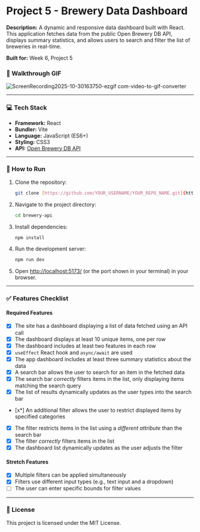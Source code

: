 # Project 5 - Brewery Data Dashboard

**Description:** A dynamic and responsive data dashboard built with React. This application fetches data from the public Open Brewery DB API, displays summary statistics, and allows users to search and filter the list of breweries in real-time.

**Built for:** Week 6, Project 5


### 🎥 Walkthrough GIF

![ScreenRecording2025-10-30163750-ezgif com-video-to-gif-converter](https://github.com/user-attachments/assets/163f4c8d-892c-40cb-8500-40f12d9131de)

---

### 💻 Tech Stack

* **Framework:** React
* **Bundler:** Vite
* **Language:** JavaScript (ES6+)
* **Styling:** CSS3
* **API:** [Open Brewery DB API](https://www.openbrewerydb.org/)

---

### 🚀 How to Run

1.  Clone the repository:
    ```bash
    git clone [https://github.com/YOUR_USERNAME/YOUR_REPO_NAME.git](https://github.com/YOUR_USERNAME/YOUR_REPO_NAME.git)
    ```
2.  Navigate to the project directory:
    ```bash
    cd brewery-api
    ```
3.  Install dependencies:
    ```bash
    npm install
    ```
4.  Run the development server:
    ```bash
    npm run dev
    ```
5.  Open [http://localhost:5173/](http://localhost:5173/) (or the port shown in your terminal) in your browser.

---

### ✅ Features Checklist

#### Required Features
- [x] The site has a dashboard displaying a list of data fetched using an API call
- [x] The dashboard displays at least 10 unique items, one per row
- [x] The dashboard includes at least two features in each row
- [x] `useEffect` React hook and `async/await` are used
- [x] The app dashboard includes at least three summary statistics about the data
- [x] A search bar allows the user to search for an item in the fetched data
- [x] The search bar *correctly* filters items in the list, only displaying items matching the search query
- [x] The list of results dynamically updates as the user types into the search bar
- [x*] An additional filter allows the user to restrict displayed items by specified categories
- [x] The filter restricts items in the list using a *different attribute* than the search bar
- [x] The filter *correctly* filters items in the list
- [x] The dashboard list dynamically updates as the user adjusts the filter

#### Stretch Features
- [x] Multiple filters can be applied simultaneously
- [x] Filters use different input types (e.g., text input and a dropdown)
- [ ] The user can enter specific bounds for filter values

---

### 📝 License

This project is licensed under the MIT License.
